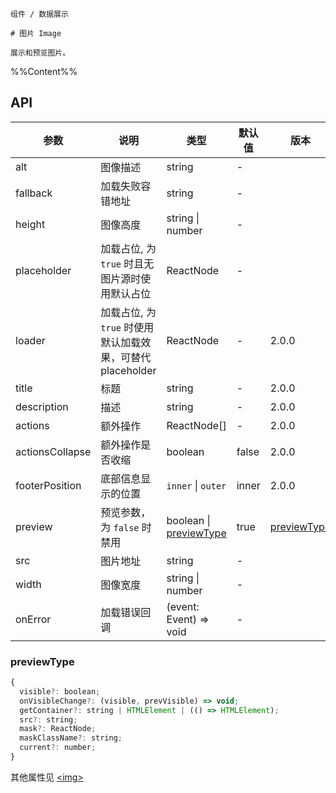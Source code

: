 `````
组件 / 数据展示

# 图片 Image

展示和预览图片。
`````

%%Content%%

## API

| 参数 | 说明 | 类型 | 默认值 | 版本 |
| --- | --- | --- | --- | --- |
| alt | 图像描述 | string | - |  |
| fallback | 加载失败容错地址 | string | - |  |
| height | 图像高度 | string \| number | - |  |
| placeholder | 加载占位, 为 `true` 时且无图片源时使用默认占位 | ReactNode | - |  |
| loader | 加载占位, 为 `true` 时使用默认加载效果，可替代placeholder | ReactNode | - | 2.0.0 |
| title | 标题 | string | - | 2.0.0 |
| description | 描述 | string | - | 2.0.0 |
| actions | 额外操作 | ReactNode[] | - | 2.0.0 |
| actionsCollapse | 额外操作是否收缩 | boolean | false | 2.0.0 |
| footerPosition | 底部信息显示的位置 | `inner` \| `outer` | inner | 2.0.0 |
| preview | 预览参数，为 `false` 时禁用 | boolean \| [previewType](#previewType) | true |  [previewType](#previewType)|
| src | 图片地址 | string | - |  |
| width | 图像宽度 | string \| number | - |  |
| onError | 加载错误回调 | (event: Event) => void | - | |

### previewType

```js
{
  visible?: boolean;
  onVisibleChange?: (visible, prevVisible) => void;
  getContainer?: string | HTMLElement | (() => HTMLElement);
  src?: string; 
  mask?: ReactNode; 
  maskClassName?: string; 
  current?: number; 
}
```

其他属性见 [&lt;img>](https://developer.mozilla.org/en-US/docs/Web/HTML/Element/img#Attributes)
